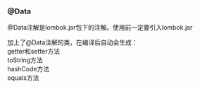 ### @Data

@Data注解是lombok.jar包下的注解。使用前一定要引入lombok.jar       

加上了@Data注解的类，在编译后自动会生成：   
  getter和setter方法        
  toString方法       
  hashCode方法      
  equals方法      
 
